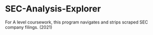 # SEC-Analysis-Explorer
For A level coursework, this program navigates and strips scraped SEC company filings. (2021)
